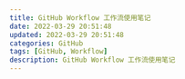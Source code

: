 ```yaml
---
title: GitHub Workflow 工作流使用笔记
date: 2022-03-29 20:51:48
updated: 2022-03-29 20:51:48
categories: GitHub
tags: [GitHub, Workflow]
description: GitHub Workflow 工作流使用笔记
---
```


